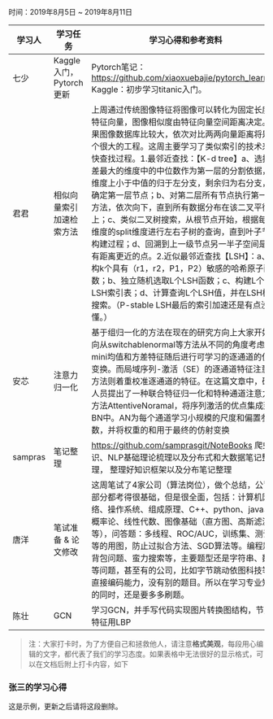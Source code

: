 时间：2019年8月5日 ~ 2019年8月11日

学习人|学习任务|学习心得和参考资料
------ | ------ | ------ 
七少 | Kaggle入门，Pytorch更新 | Pytorch笔记：https://github.com/xiaoxuebajie/pytorch_learning  Kaggle：初步学习titanic入门。
君君 | 相似向量索引加速检索方法 | 上周通过传统图像特征将图像可以转化为固定长度的特征向量，图像相似度由特征向量空间距离决定。如果图像数据库比较大，依次对比两两向量距离将是一个很大的工程。这周主要学习了类似索引的技术来加快查找过程。1.最邻近查找：【K-d tree】a、选择方差最大的维度中的中位数作为第一层的分割依据，该维度上小于中值的归于左分支，剩余归为右分支，并确定第一层节点；b、对第二层所有节点执行第一步方法，依次向下，直到所有数据分布在该二叉平衡树上；c、类似二叉树搜索，从根节点开始，根据每个维度的split维度进行左右子树的查询，直到叶子节点构建过程；d、回溯到上一级节点另一半子空间是否有距离更近的点。2.近似最邻近查找【LSH】：a、重构k个具有（r1，r2，P1，P2）敏感的哈希原子函数；b、独立随机选取L个LSH函数；c、构建L个LSH索引表；d、计算查询L个LSH值，并在LSH桶中搜索。（P-stable LSH最后的索引加速还是有点没看懂。）
安芯  |注意力归一化 | 基于组归一化的方法在现在的研究方向上大家开始转向从switchablenormal等方法从不同的角度考虑mini均值和方差特征随后进行可学习的逐通道的仿射变换。而局域序列-激活（SE）的逐通道特征注意力方法则着重校准逐通道的特征。在这篇文章中，研究人员提出了一种联合特征归一化和特种通道注意力的方法AttentiveNoramal，将序列激活的优点集成到BN中。AN为每个通道学习小规模的尺度和偏置参数，并将权重的和用于最终的仿射变换
sampras | 笔记整理 |  https://github.com/samprasgit/NoteBooks  爬虫知识、NLP基础理论梳理以及分布式和大数据笔记整理， 整理好知识框架以及分布笔记整理
唐洋 | 笔试准备 & 论文修改 | 这周笔试了4家公司（算法岗位），做个总结，公司大部分都考得很基础，但是很全面，包括：计算机网络、操作系统、组成原理、C++、python、java、概率论、线性代数、图像基础（直方图、高斯滤波等），问答题：多线程、ROC/AUC，训练集、测试集等的用图，防止过拟合方法、SGD算法等。编程题：背包问题、蛮力搜索等，主要题型还是字符串、数组等问题，甚至有的公司，比如字节跳动依图科技等，直接编码能力，没有别的题目。所以在学习专业知识的同时，还是要多多刷题。
陈壮 | GCN| 学习GCN，并手写代码实现图片转换图结构，节点特征用LBP
> 注：大家打卡时，为了方便自己和拯救他人，请注意**格式美观**，每段用心编辑的文字，都代表了我们的学习态度。如果表格中无法很好的显示格式，可以在文档后附上打卡内容，如下

### 张三的学习心得
这是示例，更新之后请将这段删除。
